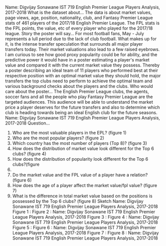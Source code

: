 Name: Digvijay Sonawane
IST 719
English Premier League Players Analysis, 2017-2018
What is the dataset about…
The data is about market values, page views, age, position, nationality, club, and Fantasy Premier
League stats of 461 players of the 2017/18 English Premier League. The FPL stats is the FPL
points, the value, etc of every player who played for the 2017/18 league.
Story the poster will say…
For most football fans, May - July represents a lull period due to the lack of club football. What
makes up for it, is the intense transfer speculation that surrounds all major player transfers today.
Their market valuations also lead to a few raised eyebrows. I am curious to see how good proxy
popularity could be for ability, and the predictive power it would have in a poster estimating a
player's market value and compared it with the current market value they possess. Thereby a
poster describing an ideal team of 11 players who performed best at their respective position
with an optimal market value they should hold, the major transfers the top clubs need to perform
to achieve the optimal team and various background checks about the players and the clubs.
Who would care about the poster…
The English Premier League clubs, the agents, soccer fans and all the people who play Fantasy
Premier League are the targeted audiences. This audience will be able to understand the market
price a player deserves for the future transfers and also to determine which club is heading
towards being an ideal English club for the future seasons.
Name: Digvijay Sonawane
IST 719
English Premier League Players Analysis, 2017-2018
Question…
1) Who are the most valuable players in the EPL? (figure 1)
2) Who are the most popular players? (figure 2)
3) Which country has the most number of players (Top 8)? (figure 3)
4) How does the distribution of market value look different for the Top 6 clubs?
(figure 4)
5) How does the distribution of popularity look different for the Top 6 clubs?(figure
5)
6) Do the market value and the FPL value of a player have a relation? (figure 6)
7) How does the age of a player affect the market value/fpl value? (figure 7)
8) What is the difference in total market value based on the positions is possessed
by the Top 6 clubs? (figure 8)
Sketch
Name: Digvijay Sonawane
IST 719
English Premier League Players Analysis, 2017-2018
Figure 1 :
Figure 2 :
Name: Digvijay Sonawane
IST 719
English Premier League Players Analysis, 2017-2018
Figure 3 :
Figure 4 :
Name: Digvijay Sonawane
IST 719
English Premier League Players Analysis, 2017-2018
Figure 5 :
Figure 6 :
Name: Digvijay Sonawane
IST 719
English Premier League Players Analysis, 2017-2018
Figure 7 :
Figure 8 :
Name: Digvijay Sonawane
IST 719
English Premier League Players Analysis, 2017-2018
